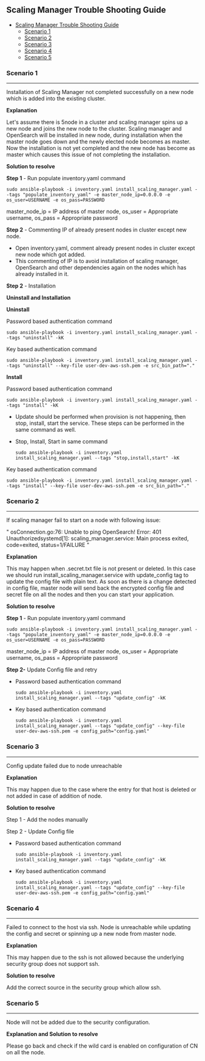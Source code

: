 ## Scaling Manager Trouble Shooting Guide

- [Scaling Manager Trouble Shooting Guide](#scaling-manager-trouble-shooting-guide)
  - [Scenario 1](#scenario-1)
  - [Scenario 2](#scenario-2)
  - [Scenario 3](#scenario-3)
  - [Scenario 4](#scenario-4)
  - [Scenario 5](#scenario-5)


### Scenario 1

------

Installation of Scaling Manager not completed successfully on a new node which is added into the existing cluster.

**Explanation**

Let's assume there is 5node in a cluster and scaling manager spins up a new node and joins the new node to the cluster. Scaling manager and OpenSearch will be installed in new node, during installation when the master node goes down and the newly elected node becomes as master. Now the installation is not yet completed and the new node has become as master which causes this issue of not completing the installation.

**Solution to resolve**

**Step 1** - Run populate inventory.yaml command 

```master_node_ip
sudo ansible-playbook -i inventory.yaml install_scaling_manager.yaml --tags "populate_inventory_yaml" -e master_node_ip=0.0.0.0 -e os_user=USERNAME -e os_pass=PASSWORD
```

master_node_ip = IP address of master node,
os_user = Appropriate username,
os_pass = Appropriate password

**Step 2** - Commenting IP of already present nodes in cluster except new node.

- Open inventory.yaml, comment already present nodes in cluster except new node which got added.
- This commenting of IP is to avoid installation of scaling manager, OpenSearch and other dependencies again on the nodes which has already installed in it.

**Step 2** - Installation

**Uninstall and Installation**

**Uninstall**

Password based authentication command 

```
sudo ansible-playbook -i inventory.yaml install_scaling_manager.yaml --tags "uninstall" -kK
```

Key based authentication command 

```
sudo ansible-playbook -i inventory.yaml install_scaling_manager.yaml --tags "uninstall" --key-file user-dev-aws-ssh.pem -e src_bin_path="."
```

**Install**

Password based authentication command 

```
sudo ansible-playbook -i inventory.yaml install_scaling_manager.yaml --tags "install" -kK
```

- Update should be performed when provision is not happening, then stop, install, start the service. These steps can be performed in the same command as well.  

- Stop, Install, Start in same command 

  ```
  sudo ansible-playbook -i inventory.yaml install_scaling_manager.yaml --tags "stop,install,start" -kK
  ```

Key based authentication command

```
sudo ansible-playbook -i inventory.yaml install_scaling_manager.yaml --tags "install" --key-file user-dev-aws-ssh.pem -e src_bin_path="."
```



### Scenario 2

------

If scaling manager fail to start on a node with following issue:

" osConnection.go:76: Unable to ping OpenSearch! Error: 401 Unauthorizedsystemd[1]: scaling_manager.service: Main process exited, code=exited, status=1/FAILURE "

**Explanation**

This may happen when .secret.txt file is not present or deleted. In this case we should run install_scaling_manager.service with update_config tag to update the config file with plain text. As soon as there is a change detected in config file, master node will send back the encrypted config file and secret file on all the nodes and then you can start your application.

**Solution to resolve**

**Step 1** - Run populate inventory.yaml command 

```master_node_ip
sudo ansible-playbook -i inventory.yaml install_scaling_manager.yaml --tags "populate_inventory_yaml" -e master_node_ip=0.0.0.0 -e os_user=USERNAME -e os_pass=PASSWORD
```

master_node_ip = IP address of master node,
os_user = Appropriate username,
os_pass = Appropriate password

**Step 2-** Update Config file and retry

- Password based authentication command 

  ```
  sudo ansible-playbook -i inventory.yaml install_scaling_manager.yaml --tags "update_config" -kK
  ```

- Key based authentication command 

  ```
  sudo ansible-playbook -i inventory.yaml install_scaling_manager.yaml --tags "update_config" --key-file user-dev-aws-ssh.pem -e config_path="config.yaml"
  ```



### Scenario 3

------

Config update failed due to node unreachable

**Explanation**

This may happen due to the case where the entry for that host is deleted or not added in case of addition of node.

**Solution to resolve**

Step 1 - Add the nodes manually 

Step 2 - Update Config file

- Password based authentication command 

  ```
  sudo ansible-playbook -i inventory.yaml install_scaling_manager.yaml --tags "update_config" -kK
  ```

- Key based authentication command 

  ```
  sudo ansible-playbook -i inventory.yaml install_scaling_manager.yaml --tags "update_config" --key-file user-dev-aws-ssh.pem -e config_path="config.yaml"
  ```



### Scenario 4

------

Failed to connect to the host via ssh. Node is unreachable while updating the config and secret or spinning up a new node from master node. 

**Explanation**

This may happen due to the ssh is not allowed because the underlying security group does not support ssh.

**Solution to resolve**

Add the correct source in the security group which allow ssh.



### Scenario 5

------

Node will not be added due to the security configuration.

**Explanation and Solution to resolve**

Please go back and check if the wild card is enabled on configuration of CN on all the node.